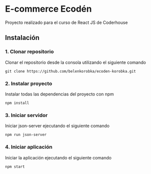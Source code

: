# E-commerce Ecodén

Proyecto realizado para el curso de React JS de Coderhouse

## Instalación

### 1. Clonar repositorio
Clonar el repositorio desde la consola utilizando el siguiente comando
```
git clone https://github.com/belenkorobka/ecoden-korobka.git
```

### 2. Instalar proyecto
Instalar todas las dependencias del proyecto con npm
```
npm install
```

### 3. Iniciar servidor
Iniciar json-server ejecutando el siguiente comando
```
npm run json-server
```

### 4. Iniciar aplicación
Iniciar la aplicación ejecutando el siguiente comando
```
npm start
```
